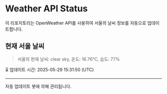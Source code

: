 
# Weather API Status

이 리포지토리는 OpenWeather API를 사용하여 서울의 날씨 정보를 자동으로 업데이트합니다.

## 현재 서울 날씨
> 서울의 현재 날씨: clear sky, 온도: 16.76°C, 습도: 77%

⏳ 업데이트 시간: 2025-05-29 15:31:50 (UTC)

---
자동 업데이트 봇에 의해 관리됩니다.
